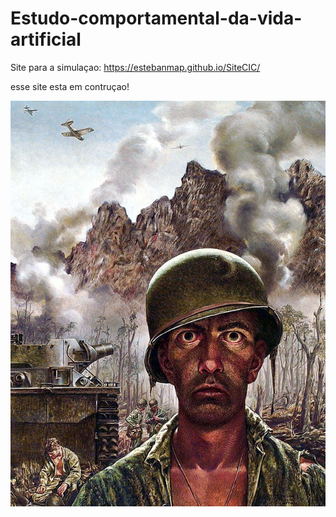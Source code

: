 # Estudo-comportamental-da-vida-artificial
Site para a simulaçao:
https://estebanmap.github.io/SiteCIC/

esse site esta em contruçao!

![soldado](./Imagens/soldado.jpg)
